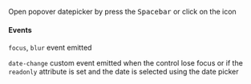 Open popover datepicker by press the <kbd>Spacebar</kbd> or click on the icon

#### Events

`focus`, `blur` event emitted

`date-change` custom event emitted when the control lose focus or if the `readonly` attribute is set and the date is selected using the date picker

